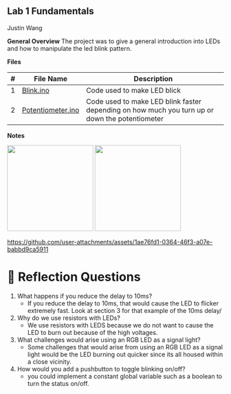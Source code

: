 ## Lab 1 Fundamentals
Justin Wang

**General Overview**
The project was to give a general introduction into LEDs and how to manipulate the led blink pattern.
 
**Files**

| # | File Name | Description |
| :-: | ----------- | ---------------------- |
| 1 | [Blink.ino](./Blink.ino) | Code used to make LED blick |
| 2 | [Potentiometer.ino](./Potentiometer.ino) | Code used to make LED blink faster depending on how much you turn up or down the potentiometer |



**Notes**

<img src= "https://github.com/user-attachments/assets/a783aa5d-bf86-4f06-ab28-361ba533c973" width = 200>



<img src= "https://github.com/user-attachments/assets/b75c9642-f8b9-4f43-bd0c-5c9700574a5e" width = 200>



https://github.com/user-attachments/assets/1ae76fd1-0364-46f3-a07e-babbd9ca5911


# 🧠 Reflection Questions

1. What happens if you reduce the delay to 10ms?
    - If you reduce the delay to 10ms, that would cause the LED to flicker extremely fast. Look at section 3 for that example of the 10ms delay/
2. Why do we use resistors with LEDs?
    - We use resistors with LEDS because we do not want to cause the LED to burn out because of the high voltages.
3. What challenges would arise using an RGB LED as a signal light?
    - Some challenges that would arise from using an RGB LED as a signal light would be the LED burning out quicker since its all housed within a close vicinity. 
4. How would you add a pushbutton to toggle blinking on/off?
    - you could implement a constant global variable such as a boolean to turn the status on/off. 

 
